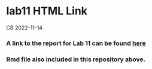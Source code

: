 lab11 HTML Link
================
CB
2022-11-14

### A link to the report for Lab 11 can be found [here](https://rawcdn.githack.com/CBSC73/pm566-fall2022-labs/9338698fd8ed6f57978dc7464c1e2d7d04a57f83/lab11/lab11.html)

### Rmd file also included in this repository above.
